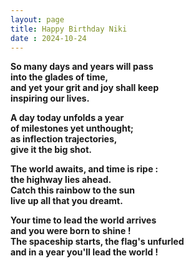 ```yaml
---
layout: page
title: Happy Birthday Niki
date : 2024-10-24
---
```


<style>
html{background: url("/images/pmn.JPEG")no-repeat center center fixed;  background-size: cover}
</style>


**So many days and years will pass <br>
into the glades of time, <br>
and yet your grit and joy shall keep <br>
inspiring our lives.** <br>

**A day today unfolds a year <br>
of milestones yet unthought; <br>
as inflection trajectories, <br>
give it the big shot.** <br>

**The world awaits, and time is ripe : <br>
the highway lies ahead. <br>
Catch this rainbow to the sun <br>
live up all that you dreamt.** <br>

**Your time to lead the world arrives <br>
and you were born to shine ! <br>
The spaceship starts, the flag's unfurled <br>
and in a year you'll lead the world !** <br>
